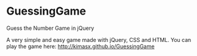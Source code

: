 GuessingGame
============

Guess the Number Game in jQuery

A very simple and easy game made with jQuery, CSS and HTML.
You can play the game here: http://kimasx.github.io/GuessingGame
